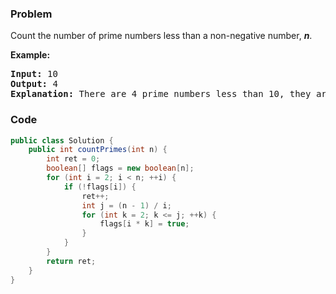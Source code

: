 ### Problem
<p>Count the number of prime numbers less than a non-negative number, <b><i>n</i></b>.</p>

<p><strong>Example:</strong></p>

<pre>
<strong>Input:</strong> 10
<strong>Output:</strong> 4
<strong>Explanation:</strong> There are 4 prime numbers less than 10, they are 2, 3, 5, 7.
</pre>


### Code
```java
public class Solution {
    public int countPrimes(int n) {
        int ret = 0;
        boolean[] flags = new boolean[n];
        for (int i = 2; i < n; ++i) {
            if (!flags[i]) {
                ret++;
                int j = (n - 1) / i;
                for (int k = 2; k <= j; ++k) {
                    flags[i * k] = true;
                }
            }
        }
        return ret;
    }
}
```
